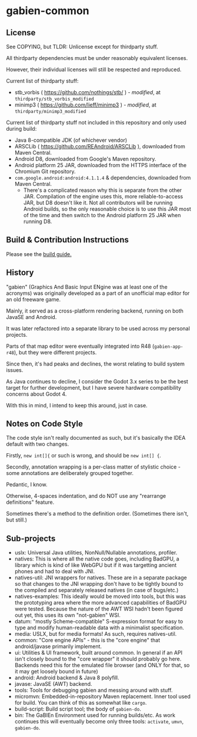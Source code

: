 # gabien-common

## License

See COPYING, but TLDR: Unlicense except for thirdparty stuff.

All thirdparty dependencies must be under reasonably equivalent licenses.

However, their individual licenses will still be respected and reproduced.

Current list of thirdparty stuff:

* stb\_vorbis ( <https://github.com/nothings/stb/> ) - *modified*, at `thirdparty/stb_vorbis_modified`
* minimp3 ( <https://github.com/lieff/minimp3> ) - *modified*, at `thirdparty/minimp3_modified`

Current list of thirdparty stuff not included in this repository and only used during build:

* Java 8-compatible JDK (of whichever vendor)
* ARSCLib ( <https://github.com/REAndroid/ARSCLib> ), downloaded from Maven Central.
* Android D8, downloaded from Google's Maven repository.
* Android platform 25 JAR, downloaded from the HTTPS interface of the Chromium Git repository.
* `com.google.android:android:4.1.1.4` & dependencies, downloaded from Maven Central.
	* There's a complicated reason why this is separate from the other JAR. Compilation of the engine uses this, more reliable-to-access JAR, but D8 doesn't like it. Not all contributors will be running Android builds, so the only reasonable choice is to use this JAR most of the time and then switch to the Android platform 25 JAR when running D8.

## Build & Contribution Instructions

Please see the [build guide.](BUILD.md)

## History

"gabien" (Graphics And Basic Input ENgine was at least one of the acronyms) was originally developed as a part of an unofficial map editor for an old freeware game.

Mainly, it served as a cross-platform rendering backend, running on both JavaSE and Android.

It was later refactored into a separate library to be used across my personal projects.

Parts of that map editor were eventually integrated into R48 (`gabien-app-r48`), but they were different projects.

Since then, it's had peaks and declines, the worst relating to build system issues.

As Java continues to decline, I consider the Godot 3.x series to be the best target for further development, but I have severe hardware compatibility concerns about Godot 4.

With this in mind, I intend to keep this around, just in case.

## Notes on Code Style

The code style isn't really documented as such, but it's basically the IDEA default with two changes.

Firstly, `new int[]{` or such is wrong, and should be `new int[] {`.

Secondly, annotation wrapping is a per-class matter of stylistic choice - some annotations are deliberately grouped together.

Pedantic, I know.

Otherwise, 4-spaces indentation, and do NOT use any "rearrange definitions" feature.

Sometimes there's a method to the definition order. (Sometimes there isn't, but still.)

## Sub-projects

* uslx: Universal Java utilities, NonNull/Nullable annotations, profiler.
* natives: This is where all the native code goes, including BadGPU, a library which is kind of like WebGPU but if it was targetting ancient phones and had to deal with JNI.
* natives-util: JNI wrappers for natives. These are in a separate package so that changes to the JNI wrapping don't have to be tightly bound to the compiled and separately released natives (in case of bugs/etc.)
* natives-examples: This ideally would be moved into tools, but this was the prototyping area where the more advanced capabilities of BadGPU were tested. Because the nature of the AWT WSI hadn't been figured out yet, this uses its own "not-gabien" WSI.
* datum: "mostly Scheme-compatible" S-expression format for easy to type and modify human-readable data with a minimalist specification.
* media: USLX, but for media formats! As such, requires natives-util.
* common: "Core engine APIs" - this is the "core engine" that android/javase primarily implement.
* ui: Utilities & UI framework, built around common. In general if an API isn't closely bound to the "core wrapper" it should probably go here. Backends need this for the emulated file browser (and ONLY for that, so it may get loosely bound in future)
* android: Android backend & Java 8 polyfill.
* javase: JavaSE (AWT) backend.
* tools: Tools for debugging gabien and messing around with stuff.
* micromvn: Embedded-in-repository Maven replacement. Inner tool used for build. You can think of this as somewhat like `cargo`.
* build-script: Build script tool; the body of `gabien-do`.
* bin: The GaBIEn Environment used for running builds/etc. As work continues this will eventually become only three tools: `activate`, `umvn`, `gabien-do`.
